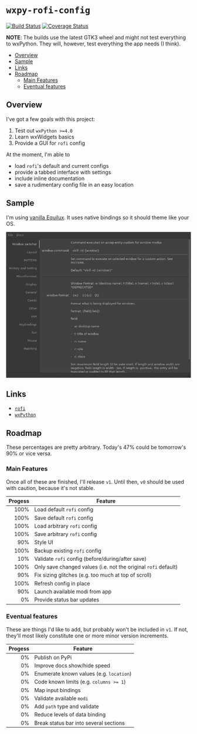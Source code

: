 # `wxpy-rofi-config`

[![Build Status](https://travis-ci.org/thecjharries/wxpy-rofi-config.svg?branch=master)](https://travis-ci.org/thecjharries/wxpy-rofi-config) [![Coverage Status](https://coveralls.io/repos/github/thecjharries/wxpy-rofi-config/badge.svg)](https://coveralls.io/github/thecjharries/wxpy-rofi-config)

**NOTE**: The builds use the latest GTK3 wheel and might not test everything to wxPython. They will, however, test everything the app needs (I think).

<!-- MarkdownTOC -->

- [Overview](#overview)
- [Sample](#sample)
- [Links](#links)
- [Roadmap](#roadmap)
    - [Main Features](#mainfeatures)
    - [Eventual features](#eventualfeatures)

<!-- /MarkdownTOC -->

## Overview

I've got a few goals with this project:

1. Test out `wxPython >=4.0`
2. Learn wxWidgets basics
3. Provide a GUI for `rofi` config

At the moment, I'm able to

* load `rofi`'s default and current configs
* provide a tabbed interface with settings
* include inline documentation
* save a rudimentary config file in an easy location

## Sample

I'm using [vanilla Equilux](https://github.com/ddnexus/equilux-theme). It uses native bindings so it should theme like your OS.

![Sample Screenshot](assets/sample.png)

## Links

* [`rofi`](https://github.com/DaveDavenport/rofi)
* [`wxPython`](https://www.wxpython.org/)

## Roadmap

These percentages are pretty arbitrary. Today's 47% could be tomorrow's 90% or vice versa.

### Main Features

Once all of these are finished, I'll release `v1`. Until then, `v0` should be used with caution, because it's not stable.

| Progess | Feature |
| ------: | ------- |
|    100% | Load default `rofi` config |
|    100% | Save default `rofi` config |
|    100% | Load arbitrary `rofi` config |
|    100% | Save arbitrary `rofi` config |
|     90% | Style UI |
|    100% | Backup existing `rofi` config |
|     10% | Validate `rofi` config (before/during/after save) |
|    100% | Only save changed values (i.e. not the original `rofi` default) |
|     90% | Fix sizing glitches (e.g. too much at top of scroll) |
|    100% | Refresh config in place |
|     90% | Launch available modi from app |
|      0% | Provide status bar updates |

### Eventual features

These are things I'd like to add, but probably won't be included in `v1`. If not, they'll most likely constitute one or more minor version increments.

| Progess | Feature |
| ------: | ------- |
|      0% | Publish on PyPi |
|      0% | Improve docs show/hide speed |
|      0% | Enumerate known values (e.g. `location`) |
|      0% | Code known limits (e.g. `columns >= 1`) |
|      0% | Map input bindings |
|      0% | Validate available `modi` |
|      0% | Add `path` type and validate |
|      0% | Reduce levels of data binding |
|      0% | Break status bar into several sections |
